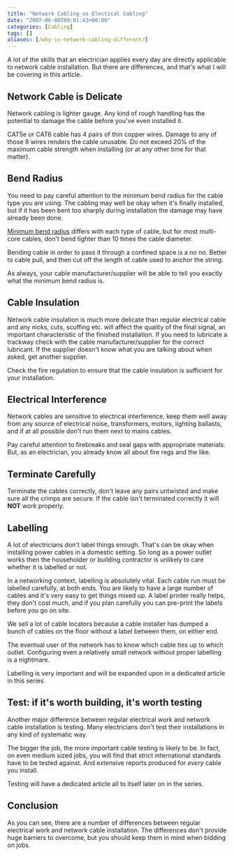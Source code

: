 ```yaml
---
title: "Network Cabling vs Electical Cabling"
date: "2007-06-08T09:01:43+00:00"
categories: [Cabling]
tags: []
aliases: [/why-is-network-cabling-different/]
---
```


A lot of the skills that an electrician applies every day are directly applicable to network cable installation. But there are differences, and that's what I will be covering in this article.
<h2>Network Cable is Delicate</h2>
Network cabling is lighter gauge. Any kind of rough handling has the potential to damage the cable before you've even installed it.

CAT5e or CAT6 cable has 4 pairs of thin copper wires. Damage to any of those 8 wires renders the cable unusable. Do not exceed 20% of the maximum cable strength when installing (or at any other time for that matter).
<h2>Bend Radius</h2>
You need to pay careful attention to the minimum bend radius for the cable type you are using. The cabling may well be okay when it's finally installed, but if it has been bent too sharply during installation the damage may have already been done.

<a href="http://en.wikipedia.org/wiki/Minimum_bend_radius">Minimum bend radius</a> differs with each type of cable, but for most multi-core cables, don't bend tighter than 10 times the cable diameter.

Bending cable in order to pass it through a confined space is a <em>no no</em>. Better to cable pull, and then cut off the length of cable used to anchor the string.

As always, your cable manufacturer/supplier will be able to tell you exactly what the minimum bend radius is.
<h2>Cable Insulation</h2>
Network cable insulation is much more delicate than regular electrical cable and any nicks, cuts, scuffing etc. will affect the quality of the final signal, an important characteristic of the finished installation. If you need to lubricate a trackway check with the cable manufacturer/supplier for the correct lubricant. If the supplier doesn't know what you are talking about when asked, get another supplier.

Check the fire regulation to ensure that the cable insulation is sufficient for your installation.
<h2>Electrical Interference</h2>
Network cables are sensitive to electrical interference, keep them well away from any source of electrical noise, transformers, motors, lighting ballasts, and if at all possible don't run them next to mains cables.

Pay careful attention to firebreaks and seal gaps with appropriate materials. But, as an electrician, you already know all about fire regs and the like.
<h2>Terminate Carefully</h2>
Terminate the cables correctly, don't leave any pairs untwisted and make sure all the crimps are secure. If the cable isn't terminated correctly it will <strong>NOT</strong> work properly.
<h2>Labelling</h2>
A lot of electricians don't label things enough. That's can be okay when installing power cables in a domestic setting. So long as a power outlet works then the householder or building contractor is unlikely to care whether it is labelled or not.

In a networking context, labelling is absolutely vital. Each cable run must be labelled carefully, at both ends. You are likely to have a large number of cables and it's very easy to get things mixed up. A label printer really helps, they don't cost much, and if you plan carefully you can pre-print the labels before you go on site.

We sell a lot of cable locators because a cable installer has dumped a bunch of cables on the floor without a label between them, on either end.

The eventual user of the network has to know which cable ties up to which outlet. Configuring even a relatively small network without proper labelling is a nightmare.

Labelling is very important and will be expanded upon in a dedicated article in this series.
<h2>Test: if it's worth building, it's worth testing</h2>
Another major difference between regular electrical work and network cable installation is testing. Many electricians don't test their installations in any kind of systematic way.

The bigger the job, the more important cable testing is likely to be. In fact, on even medium sized jobs, you will find that strict international standards have to be tested against. And extensive reports produced for <em>every</em> cable you install.

Testing will have a dedicated article all to itself later on in the series.
<h2>Conclusion</h2>
As you can see, there are a number of differences between regular electrical work and network cable installation. The differences don't provide huge barriers to overcome, but you should keep them in mind when bidding on jobs.
